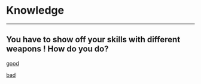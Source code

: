 # Knowledge
---

You have to show off your skills with different weapons ! How do you do?
---

 
 [good](7-Sponsor.md)
 
 [bad](8-no-sponsor.md)
 
